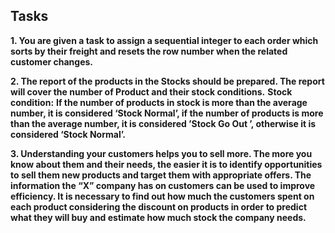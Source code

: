 ## Tasks

**1.	You are given a task to assign a sequential integer to each order which sorts by their freight and resets the row number when the related customer changes.**


**2.	The report of the products in the Stocks should be prepared. The report will cover the number of Product and their stock conditions.**
**Stock condition:**
**If the number of products in stock is more than the average number, it is considered ‘Stock Normal’, if the number of products is more than the average number, it is considered ’Stock Go Out ’, otherwise it is considered ‘Stock Normal’.**


**3.	Understanding your customers helps you to sell more. The more you know about them and their needs, the easier it is to identify opportunities to sell them new products and target them with appropriate offers. The information the “X” company has on customers can be used to improve efficiency. It is necessary to find out how much the customers spent on each product considering the discount on products in order to predict what they will buy and estimate how much stock the company needs.**




